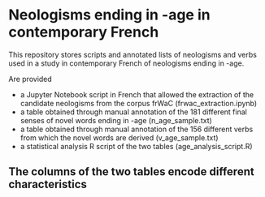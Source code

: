 # Neologisms ending in -age in contemporary French
This repository stores scripts and annotated lists of neologisms and verbs used in a study in contemporary French of neologisms ending in -age.

Are provided
- a Jupyter Notebook script in French that allowed the extraction of the candidate neologisms from the corpus frWaC (frwac_extraction.ipynb)
- a table obtained through manual annotation of the 181 different final senses of novel words ending in -age (n_age_sample.txt)
- a table obtained through manual annotation of the 156 different verbs from which the novel words are derived (v_age_sample.txt)
- a statistical analysis R script of the two tables (age_analysis_script.R)

The columns of the two tables encode different characteristics
-
